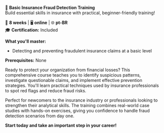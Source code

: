 🚀 **Basic Insurance Fraud Detection Training**  
Build essential skills in insurance with practical, beginner-friendly training!

📅 **8 weeks** | 🖥 **online** | 🌐 **pt-BR**  
🎓 **Certification:** Included

**What you'll master:**
- Detecting and preventing fraudulent insurance claims at a basic level

**Prerequisites:**
None

Ready to protect your organization from financial losses? This comprehensive course teaches you to identify suspicious patterns, investigate questionable claims, and implement effective prevention strategies. You'll learn practical techniques used by insurance professionals to spot red flags and reduce fraud risks.

Perfect for newcomers to the insurance industry or professionals looking to strengthen their analytical skills. The training combines real-world case studies with hands-on exercises, giving you confidence to handle fraud detection scenarios from day one.

**Start today and take an important step in your career!**